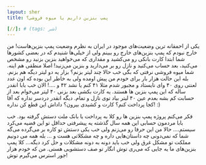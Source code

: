 ```yaml
---
layout: sher
title: پمپ بنزین داریم یا میوه فروشی؟

[//]: # (tags: شر)
---
```


یکی از احمقانه ترین وضعیت‌های موجود در ایران به نظرم وضعیت پمپ بنزین‌هاست! من خارج نبودم که پمپ بنزین‌های خارج رو ببینم ولی از خیلی‌ها شنیدم که در بعضی کشور‌ها شما ابتدا کارت بانکی رو می‌کشید و مقداری که می‌خواهید 
بنزین بزنید رو مشخص می‌کنید، بعد حساب می‌کنید و نازل رو بر می‌دارید و بنزین می‌زنید!
اصلا منطقی هم اینه. شما میوه فروشی نرفتی که بگی خب حالا چند لیتر بزنم؟ بزار یه دو لیتر دیگه هم بزنم. بله این حالت هزار بار برای خودم من پیش اومده ولی به خاطر این بوده که اون عدد لعنتی روی ۴۰ وای نایستاد و مجبور شدم مثلا ۴۱ کنم یا 
نشد ۴۲ و ....!
الان خب بابا انقدر ساله که این پمپ بنزین ها هستند. یه کارت بکشی بعد بزنی ۴۰ لیتر می‌خوام بعد از حسابت کم بشه بعدم عین ۴۰ لیتر بیاد توی نازل و تمام. دیگه انقدر دردسر نداره که آقا کجا پرداخت کنم؟ کارت و کشیدی بیرون؟
داداش این قطع کن نداره!‌ :)

فکر می‌کنم پروژه پمپ بنزین ها رو کلا به پرداخت یا بانک ملت دستش گرفته بود. خب بابا مردمون حسابی این همه سال گذشته یه پیشرفتی حداقل تو این قضیه می‌کرد سیستم....
حالا من این حرفا رو می‌زنم ولی خب یکی دستش تو کاره بر می‌گرده می‌گه شما که نمی‌دونی چه داستان‌هایی داره و چه مشکلاتی هست و ... بله همه می دونیم مملکت تو مشکل غرق ولی خب باید دونه به دونه مشکلات و حل کرد دیگه...
کلا پمپ بنزین‌های ما یه جایی که می‌ری توش انگار تو صف دستشویی هستی. من که خودم هزار جور استرس می‌گیرم توش!
